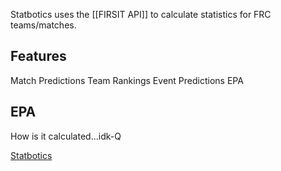 Statbotics uses the [[FIRSIT API]] to calculate statistics for FRC teams/matches. 

## Features
Match Predictions
Team Rankings
Event Predictions
EPA

## EPA
How is it calculated...idk-Q


[Statbotics](https://www.statbotics.io/)
